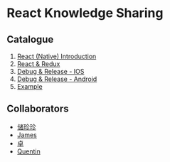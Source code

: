 # React Knowledge Sharing

## Catalogue

1. [React (Native) Introduction](./ReactIntroduction/reactJS_01.md)
1. [React & Redux](./react_and_redux.md)
1. [Debug & Release - IOS]()
1. [Debug & Release - Android]()
1. [Example]()

## Collaborators
- [储珍珍](https://github.com/czzweb)
- [James](https://github.com/jetango)
- [卓](https://github.com/zhuo87)
- [Quentin](https://github.com/quentinyang)
